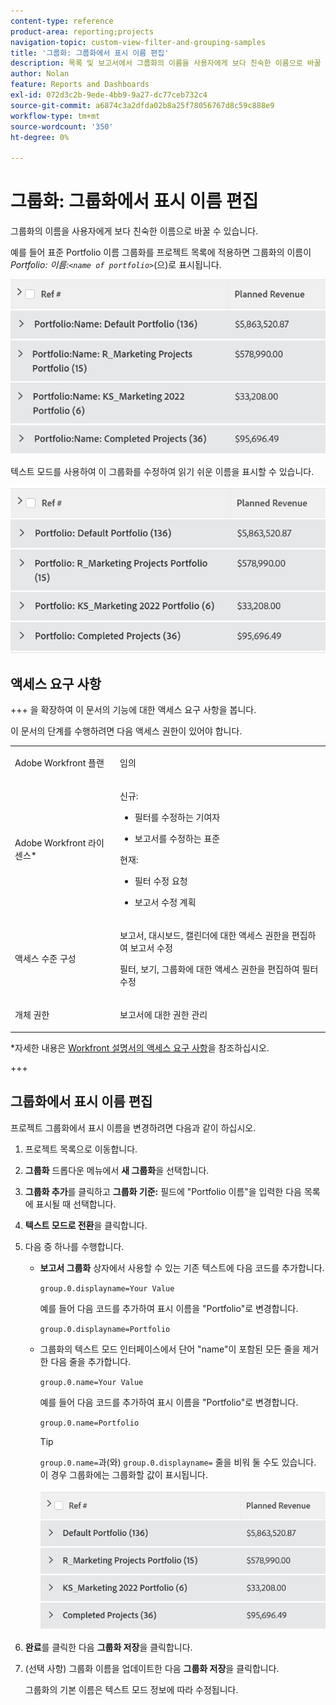 ```yaml
---
content-type: reference
product-area: reporting;projects
navigation-topic: custom-view-filter-and-grouping-samples
title: '그룹화: 그룹화에서 표시 이름 편집'
description: 목록 및 보고서에서 그룹화의 이름을 사용자에게 보다 친숙한 이름으로 바꿀 수 있습니다.
author: Nolan
feature: Reports and Dashboards
exl-id: 072d3c2b-9ede-4bb9-9a27-dc77ceb732c4
source-git-commit: a6874c3a2dfda02b8a25f78056767d8c59c888e9
workflow-type: tm+mt
source-wordcount: '350'
ht-degree: 0%

---
```


# 그룹화: 그룹화에서 표시 이름 편집

<!--Audited: 01/2024-->

그룹화의 이름을 사용자에게 보다 친숙한 이름으로 바꿀 수 있습니다.

예를 들어 표준 Portfolio 이름 그룹화를 프로젝트 목록에 적용하면 그룹화의 이름이 *Portfolio: 이름:`<name of portfolio>`*(으)로 표시됩니다.

![](assets/grouping-unedited-name-350x167.png)

텍스트 모드를 사용하여 이 그룹화를 수정하여 읽기 쉬운 이름을 표시할 수 있습니다.

![](assets/grouping-edited-name-350x160.png)

## 액세스 요구 사항

+++ 을 확장하여 이 문서의 기능에 대한 액세스 요구 사항을 봅니다.

이 문서의 단계를 수행하려면 다음 액세스 권한이 있어야 합니다.

<table style="table-layout:auto"> 
 <col> 
 <col> 
 <tbody> 
  <tr> 
   <td role="rowheader">Adobe Workfront 플랜</td> 
   <td> <p>임의</p> </td> 
  </tr> 
  <tr> 
   <td role="rowheader">Adobe Workfront 라이센스*</td> 
   <td> 
    <p>신규:</p>
   <ul><li><p>필터를 수정하는 기여자 </p></li>
   <li><p>보고서를 수정하는 표준</p></li> </ul>

<p>현재:</p>
   <ul><li><p>필터 수정 요청 </p></li>
   <li><p>보고서 수정 계획</p></li> </ul></td> 
  </tr> 
  <tr> 
   <td role="rowheader">액세스 수준 구성</td> 
   <td> <p>보고서, 대시보드, 캘린더에 대한 액세스 권한을 편집하여 보고서 수정</p> <p>필터, 보기, 그룹화에 대한 액세스 권한을 편집하여 필터 수정</p> </td> 
  </tr> 
  <tr> 
   <td role="rowheader">개체 권한</td> 
   <td> <p>보고서에 대한 권한 관리</p>  </td> 
  </tr> 
 </tbody> 
</table>

*자세한 내용은 [Workfront 설명서의 액세스 요구 사항](/help/quicksilver/administration-and-setup/add-users/access-levels-and-object-permissions/access-level-requirements-in-documentation.md)을 참조하십시오.

+++

## 그룹화에서 표시 이름 편집

프로젝트 그룹화에서 표시 이름을 변경하려면 다음과 같이 하십시오.

1. 프로젝트 목록으로 이동합니다.
1. **그룹화** 드롭다운 메뉴에서 **새 그룹화**&#x200B;을 선택합니다.

1. **그룹화 추가**&#x200B;를 클릭하고 **그룹화 기준:** 필드에 &quot;Portfolio 이름&quot;을 입력한 다음 목록에 표시될 때 선택합니다.

1. **텍스트 모드로 전환**&#x200B;을 클릭합니다.
1. 다음 중 하나를 수행합니다.

   * **보고서 그룹화** 상자에서 사용할 수 있는 기존 텍스트에 다음 코드를 추가합니다.


     `group.0.displayname=Your Value`


     예를 들어 다음 코드를 추가하여 표시 이름을 &quot;Portfolio&quot;로 변경합니다.

     `group.0.displayname=Portfolio`

   * 그룹화의 텍스트 모드 인터페이스에서 단어 &quot;name&quot;이 포함된 모든 줄을 제거한 다음 줄을 추가합니다.

     `group.0.name=Your Value`

     예를 들어 다음 코드를 추가하여 표시 이름을 &quot;Portfolio&quot;로 변경합니다.

     `group.0.name=Portfolio`

     >[!TIP]
     >
     >`group.0.name=`과(와) `group.0.displayname=` 줄을 비워 둘 수도 있습니다. 이 경우 그룹화에는 그룹화할 값이 표시됩니다.


     ![](assets/grouping-edited-name-no-name-350x162.png)

1. **완료**&#x200B;를 클릭한 다음 **그룹화 저장**&#x200B;을 클릭합니다.
1. (선택 사항) 그룹화 이름을 업데이트한 다음 **그룹화 저장**&#x200B;을 클릭합니다.

   그룹화의 기본 이름은 텍스트 모드 정보에 따라 수정됩니다.
